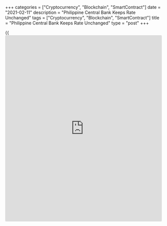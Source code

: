 +++
categories = ["Cryptocurrency", "Blockchain", "SmartContract"]
date = "2021-02-11"
description = "Philippine Central Bank Keeps Rate Unchanged"
tags = ["Cryptocurrency", "Blockchain", "SmartContract"]
title = "Philippine Central Bank Keeps Rate Unchanged"
type = "post"
+++

{{<iframe id="large-banner" src="https://www.bounty.group/#slide=3.0" width="100%" height="600" scrolling="no" style="border: 0px solid rgb(216, 221, 230); border-radius: 3px;">}}

The Philippine central bank left its key interest rates unchanged, as
widely expected, to support the economic recovery.

The Monetary Board of the Bangko Sentral ng Pilipinas, or BSP, decided
to retain the overnight reverse repurchase facility rate at 2.00
percent.

The bank had last reduced its key rate by 25 basis points in November.
Altogether, the bank lowered the rate by 200 basis points in 2020.

The interest rates on the overnight deposit and lending facilities were
maintained at 1.50 percent and 2.50 percent, respectively.

The central bank said it remained committed to take appropriate measures
to ensure that the monetary [policy](https://www.fintechee.com/policy/) stance continues to support the
recovery of the [economy][1], consistent with its price and financial
stability mandate.

Although inflation is expected to remain elevated in months ahead, it is
forecast to return to the target range of 2-4 percent over the [policy](https://www.fintechee.com/policy/)
horizon as supply-side influences subside.

Policymakers noted that the emergence of new variants of the virus and
possible delays in mass vaccination programs continue to temper
prospects for economic recovery and growth.

While the current trend in inflation is likely to delay the central bank
from easing further, it is unlikely to stop it, Alex Holmes and Gareth
Leather, economists at Capital Economics, said.

For comments and feedback [contact](https://www.playgroundfx.com/contact/): editorial@rtt[news](https://www.letsplayfx.com/blog/forex-news-website/).com

[Economic News][1]

 **What parts of the world are seeing the best (and worst) economic
performances lately? Click[here][2] to check out our [Econ Scorecard][2]
and find out! See up-to-the-moment [ranking](https://www.playgroundfx.com/blog/crypto-exchange-ranking/)s for the best and worst
performers in [GDP][3], [unemployment rate][4], [inflation][5] and much
more.**

   1. www.rtt[news](https://www.letsplayfx.com/blog/forex-news-website/).com/Content/EconomicNews.aspx
   2. www.rtt[news](https://www.letsplayfx.com/blog/forex-news-website/).com/economic-scorecard/world-rank/industrial-production/highest-performance.aspx
   3. www.rtt[news](https://www.letsplayfx.com/blog/forex-news-website/).com/economic-scorecard/world-rank/GDP/highest-performance.aspx
   4. www.rtt[news](https://www.letsplayfx.com/blog/forex-news-website/).com/economic-scorecard/world-rank/unemployment-rate/lowest-performance.aspx
   5. www.rtt[news](https://www.letsplayfx.com/blog/forex-news-website/).com/economic-scorecard/world-rank/CPI/highest-performance.aspx